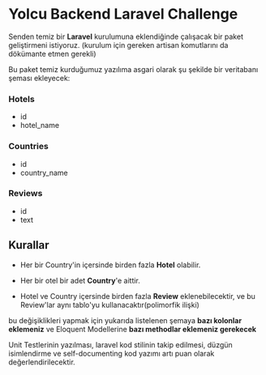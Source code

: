 # Yolcu Backend Laravel Challenge

Senden temiz bir **Laravel** kurulumuna eklendiğinde çalışacak bir paket geliştirmeni istiyoruz. (kurulum için gereken artisan komutlarını da dökümante etmen gerekli)

Bu paket temiz kurduğumuz yazılıma asgari olarak şu şekilde bir veritabanı şeması ekleyecek:

### Hotels

- id
- hotel_name

### Countries

- id
- country_name

### Reviews

- id
- text


## Kurallar

* Her bir Country'in içersinde birden fazla **Hotel** olabilir.

* Her bir otel bir adet **Country**'e aittir.

* Hotel ve Country içersinde birden fazla **Review** eklenebilecektir, ve bu Review'lar aynı tablo'yu kullanacaktır(polimorfik ilişki)

bu değişiklikleri yapmak için yukarıda listelenen şemaya **bazı kolonlar eklemeniz** ve Eloquent Modellerine **bazı methodlar eklemeniz gerekecek**

Unit Testlerinin yazılması, laravel kod stilinin takip edilmesi, düzgün isimlendirme ve self-documenting kod yazımı artı puan olarak değerlendirilecektir. 
